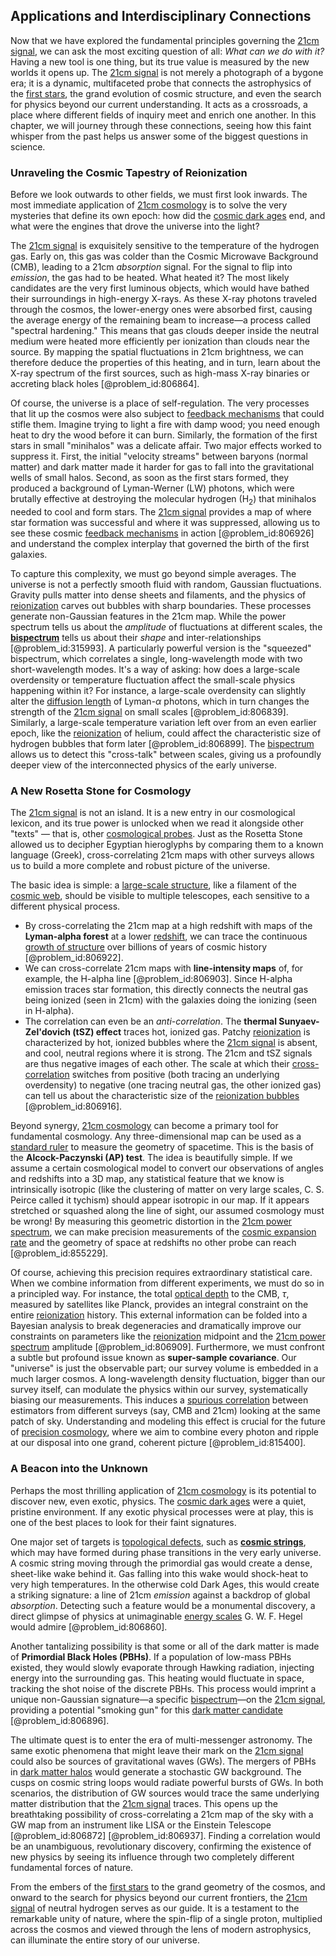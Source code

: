 ## Applications and Interdisciplinary Connections

Now that we have explored the fundamental principles governing the [21cm signal](@article_id:158561), we can ask the most exciting question of all: *What can we do with it?* Having a new tool is one thing, but its true value is measured by the new worlds it opens up. The [21cm signal](@article_id:158561) is not merely a photograph of a bygone era; it is a dynamic, multifaceted probe that connects the astrophysics of the [first stars](@article_id:157997), the grand evolution of cosmic structure, and even the search for physics beyond our current understanding. It acts as a crossroads, a place where different fields of inquiry meet and enrich one another. In this chapter, we will journey through these connections, seeing how this faint whisper from the past helps us answer some of the biggest questions in science.

### Unraveling the Cosmic Tapestry of Reionization

Before we look outwards to other fields, we must first look inwards. The most immediate application of [21cm cosmology](@article_id:157428) is to solve the very mysteries that define its own epoch: how did the [cosmic dark ages](@article_id:159280) end, and what were the engines that drove the universe into the light?

The [21cm signal](@article_id:158561) is exquisitely sensitive to the temperature of the hydrogen gas. Early on, this gas was colder than the Cosmic Microwave Background (CMB), leading to a 21cm *absorption* signal. For the signal to flip into *emission*, the gas had to be heated. What heated it? The most likely candidates are the very first luminous objects, which would have bathed their surroundings in high-energy X-rays. As these X-ray photons traveled through the cosmos, the lower-energy ones were absorbed first, causing the average energy of the remaining beam to increase—a process called "spectral hardening." This means that gas clouds deeper inside the neutral medium were heated more efficiently per ionization than clouds near the source. By mapping the spatial fluctuations in 21cm brightness, we can therefore deduce the properties of this heating, and in turn, learn about the X-ray spectrum of the first sources, such as high-mass X-ray binaries or accreting black holes [@problem_id:806864].

Of course, the universe is a place of self-regulation. The very processes that lit up the cosmos were also subject to [feedback mechanisms](@article_id:269427) that could stifle them. Imagine trying to light a fire with damp wood; you need enough heat to dry the wood before it can burn. Similarly, the formation of the first stars in small "minihalos" was a delicate affair. Two major effects worked to suppress it. First, the initial "velocity streams" between baryons (normal matter) and dark matter made it harder for gas to fall into the gravitational wells of small halos. Second, as soon as the first stars formed, they produced a background of Lyman-Werner (LW) photons, which were brutally effective at destroying the molecular hydrogen ($\text{H}_2$) that minihalos needed to cool and form stars. The [21cm signal](@article_id:158561) provides a map of where star formation was successful and where it was suppressed, allowing us to see these cosmic [feedback mechanisms](@article_id:269427) in action [@problem_id:806926] and understand the complex interplay that governed the birth of the first galaxies.

To capture this complexity, we must go beyond simple averages. The universe is not a perfectly smooth fluid with random, Gaussian fluctuations. Gravity pulls matter into dense sheets and filaments, and the physics of [reionization](@article_id:157862) carves out bubbles with sharp boundaries. These processes generate non-Gaussian features in the 21cm map. While the power spectrum tells us about the *amplitude* of fluctuations at different scales, the **[bispectrum](@article_id:158051)** tells us about their *shape* and inter-relationships [@problem_id:315993]. A particularly powerful version is the "squeezed" bispectrum, which correlates a single, long-wavelength mode with two short-wavelength modes. It's a way of asking: how does a large-scale overdensity or temperature fluctuation affect the small-scale physics happening within it? For instance, a large-scale overdensity can slightly alter the [diffusion length](@article_id:172267) of Lyman-$\alpha$ photons, which in turn changes the strength of the [21cm signal](@article_id:158561) on small scales [@problem_id:806839]. Similarly, a large-scale temperature variation left over from an even earlier epoch, like the [reionization](@article_id:157862) of helium, could affect the characteristic size of hydrogen bubbles that form later [@problem_id:806899]. The [bispectrum](@article_id:158051) allows us to detect this "cross-talk" between scales, giving us a profoundly deeper view of the interconnected physics of the early universe.

### A New Rosetta Stone for Cosmology

The [21cm signal](@article_id:158561) is not an island. It is a new entry in our cosmological lexicon, and its true power is unlocked when we read it alongside other "texts" — that is, other [cosmological probes](@article_id:160433). Just as the Rosetta Stone allowed us to decipher Egyptian hieroglyphs by comparing them to a known language (Greek), cross-correlating 21cm maps with other surveys allows us to build a more complete and robust picture of the universe.

The basic idea is simple: a [large-scale structure](@article_id:158496), like a filament of the [cosmic web](@article_id:161548), should be visible to multiple telescopes, each sensitive to a different physical process.
- By cross-correlating the 21cm map at a high redshift with maps of the **Lyman-alpha forest** at a lower [redshift](@article_id:159451), we can trace the continuous [growth of structure](@article_id:158033) over billions of years of cosmic history [@problem_id:806922].
- We can cross-correlate 21cm maps with **line-intensity maps** of, for example, the H-alpha line [@problem_id:806903]. Since H-alpha emission traces star formation, this directly connects the neutral gas being ionized (seen in 21cm) with the galaxies doing the ionizing (seen in H-alpha).
- The correlation can even be an *anti-correlation*. The **thermal Sunyaev-Zel'dovich (tSZ) effect** traces hot, ionized gas. Patchy [reionization](@article_id:157862) is characterized by hot, ionized bubbles where the [21cm signal](@article_id:158561) is absent, and cool, neutral regions where it is strong. The 21cm and tSZ signals are thus negative images of each other. The scale at which their [cross-correlation](@article_id:142859) switches from positive (both tracing an underlying overdensity) to negative (one tracing neutral gas, the other ionized gas) can tell us about the characteristic size of the [reionization bubbles](@article_id:158489) [@problem_id:806916].

Beyond synergy, [21cm cosmology](@article_id:157428) can become a primary tool for fundamental cosmology. Any three-dimensional map can be used as a [standard ruler](@article_id:157361) to measure the geometry of spacetime. This is the basis of the **Alcock-Paczynski (AP) test**. The idea is beautifully simple. If we assume a certain cosmological model to convert our observations of angles and redshifts into a 3D map, any statistical feature that we know is intrinsically isotropic (like the clustering of matter on very large scales, C. S. Peirce called it tychism) should appear isotropic in our map. If it appears stretched or squashed along the line of sight, our assumed cosmology must be wrong! By measuring this geometric distortion in the [21cm power spectrum](@article_id:157891), we can make precision measurements of the [cosmic expansion rate](@article_id:161454) and the geometry of space at redshifts no other probe can reach [@problem_id:855229].

Of course, achieving this precision requires extraordinary statistical care. When we combine information from different experiments, we must do so in a principled way. For instance, the total [optical depth](@article_id:158523) to the CMB, $\tau$, measured by satellites like Planck, provides an integral constraint on the entire [reionization](@article_id:157862) history. This external information can be folded into a Bayesian analysis to break degeneracies and dramatically improve our constraints on parameters like the [reionization](@article_id:157862) midpoint and the [21cm power spectrum](@article_id:157891) amplitude [@problem_id:806909]. Furthermore, we must confront a subtle but profound issue known as **super-sample covariance**. Our "universe" is just the observable part; our survey volume is embedded in a much larger cosmos. A long-wavelength density fluctuation, bigger than our survey itself, can modulate the physics within our survey, systematically biasing our measurements. This induces a [spurious correlation](@article_id:144755) between estimators from different surveys (say, CMB and 21cm) looking at the same patch of sky. Understanding and modeling this effect is crucial for the future of [precision cosmology](@article_id:161071), where we aim to combine every photon and ripple at our disposal into one grand, coherent picture [@problem_id:815400].

### A Beacon into the Unknown

Perhaps the most thrilling application of [21cm cosmology](@article_id:157428) is its potential to discover new, even exotic, physics. The [cosmic dark ages](@article_id:159280) were a quiet, pristine environment. If any exotic physical processes were at play, this is one of the best places to look for their faint signatures.

One major set of targets is [topological defects](@article_id:138293), such as **[cosmic strings](@article_id:142518)**, which may have formed during phase transitions in the very early universe. A cosmic string moving through the primordial gas would create a dense, sheet-like wake behind it. Gas falling into this wake would shock-heat to very high temperatures. In the otherwise cold Dark Ages, this would create a striking signature: a line of 21cm *emission* against a backdrop of global *absorption*. Detecting such a feature would be a monumental discovery, a direct glimpse of physics at unimaginable [energy scales](@article_id:195707) G. W. F. Hegel would admire [@problem_id:806860].

Another tantalizing possibility is that some or all of the dark matter is made of **Primordial Black Holes (PBHs)**. If a population of low-mass PBHs existed, they would slowly evaporate through Hawking radiation, injecting energy into the surrounding gas. This heating would fluctuate in space, tracking the shot noise of the discrete PBHs. This process would imprint a unique non-Gaussian signature—a specific [bispectrum](@article_id:158051)—on the [21cm signal](@article_id:158561), providing a potential "smoking gun" for this [dark matter candidate](@article_id:194008) [@problem_id:806896].

The ultimate quest is to enter the era of multi-messenger astronomy. The same exotic phenomena that might leave their mark on the [21cm signal](@article_id:158561) could also be sources of gravitational waves (GWs). The mergers of PBHs in [dark matter halos](@article_id:147029) would generate a stochastic GW background. The cusps on cosmic string loops would radiate powerful bursts of GWs. In both scenarios, the distribution of GW sources would trace the same underlying matter distribution that the [21cm signal](@article_id:158561) traces. This opens up the breathtaking possibility of cross-correlating a 21cm map of the sky with a GW map from an instrument like LISA or the Einstein Telescope [@problem_id:806872] [@problem_id:806937]. Finding a correlation would be an unambiguous, revolutionary discovery, confirming the existence of new physics by seeing its influence through two completely different fundamental forces of nature.

From the embers of the [first stars](@article_id:157997) to the grand geometry of the cosmos, and onward to the search for physics beyond our current frontiers, the [21cm signal](@article_id:158561) of neutral hydrogen serves as our guide. It is a testament to the remarkable unity of nature, where the spin-flip of a single proton, multiplied across the cosmos and viewed through the lens of modern astrophysics, can illuminate the entire story of our universe.